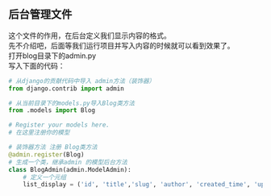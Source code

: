 ## 后台管理文件  
这个文件的作用，在后台定义我们显示内容的格式。  
先不介绍吧，后面等我们运行项目并写入内容的时候就可以看到效果了。  
打开blog目录下的admin.py  
写入下面的代码：
```python
# 从django的贡献代码中导入 admin方法（装饰器）
from django.contrib import admin

# 从当前目录下的models.py导入Blog类方法
from .models import Blog

# Register your models here.
# 在这里注册你的模型

# 装饰器方法 注册 Blog类方法
@admin.register(Blog)
# 生成一个类，继承admin 的模型后台方法
class BlogAdmin(admin.ModelAdmin):
    # 定义一个元组
    list_display = ('id', 'title','slug', 'author', 'created_time', 'update_time')
```
